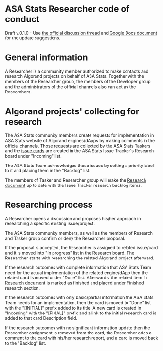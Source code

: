 # ASA Stats Researcher code of conduct

Draft v.0.1.0 - Use [the official discussion thread](https://www.reddit.com/r/asastats/comments/sbqibb/asa_stats_researcher_code_of_conduct_discussion/) and [Google Docs document](https://docs.google.com/document/d/1Ish8jcSNu2wazU62aalysXwnMoKELEUOz6uau_oLWiE/edit#) for the update suggestions.


# General information

A Researcher is a community member authorized to make contacts and research Algorand projects on behalf of ASA Stats. Together with the members of the Researcher group, the members of the Developer group and the administrators of the official channels also can act as the Researchers.


# Algorand projects' collecting for research

The ASA Stats community members create requests for implementation in ASA Stats website of Algorand engines/dApps by making comments in the official channels. Those requests are collected by the ASA Stats Taskers and the [issue cards](https://github.com/asastats/docs/blob/main/code-of-conduct.md#issue-creation) are created in the ASA Stats Issue Tracker's Research board under "Incoming" list.

The ASA Stats Team acknowledges those issues by setting a priority label to it and placing them in the "Backlog" list.

The members of Tasker and Researcher group will make the [Research document](https://github.com/asastats/docs/blob/main/research.md) up to date with the Issue Tracker research backlog items.


# Researching process

A Researcher opens a discussion and proposes his/her approach in researching a specific existing issue/project.

The ASA Stats community members, as well as the members of Research and Tasker group confirm or deny the Researcher proposal.

If the proposal is accepted, the Researcher is assigned to related issue/card and it is moved into "In progress" list in the Research board. The Researcher starts with researching the related Algorand project afterward.

If the research outcomes with complete information that ASA Stats Team need for the actual implementation of the related engine/dApp then the related card is moved under "Done" list. Afterwards, the related item in [Research document](https://github.com/asastats/docs/blob/main/research.md) is marked as finished and placed under Finished research section.

If the research outcomes with only basic/partial information the ASA Stats Team needs for an implementation, then the card is moved to "Done" list with the "[INITIAL]" prefix added to its title. A new card is created in "Incoming" with the "[FINAL]" prefix and a link to the initial research card is added to that card Description field.

If the research outcomes with no significant information update then the Researcher assignment is removed from the card, the Researcher adds a comment to the card with his/her research report, and a card is moved back to the "Backlog" list.

